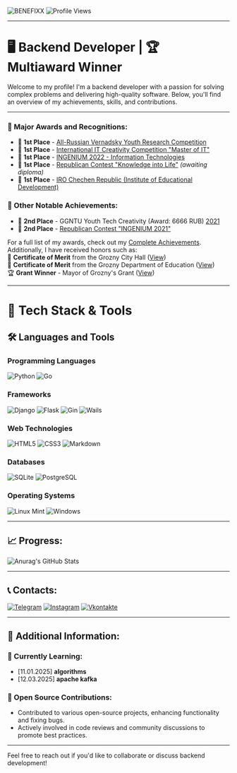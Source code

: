![BENEFIXX](assets/M3.jpg)
![Profile Views](https://komarev.com/ghpvc/?username=Benefixx&color=blueviolet&style=for-the-badge)

---

# 🖥️ Backend Developer | 🏆 Multiaward Winner

Welcome to my profile! I'm a backend developer with a passion for solving complex problems and delivering high-quality software. Below, you'll find an overview of my achievements, skills, and contributions.

---

### 🏅 Major Awards and Recognitions:
- 🥇 **1st Place** - [All-Russian Vernadsky Youth Research Competition](assets/vernadsky.png)
- 🥇 **1st Place** - [International IT Creativity Competition "Master of IT"](assets/masterit.png)
- 🥇 **1st Place** - [INGENIUM 2022 - Information Technologies](assets/ingenium.png)
- 🥇 **1st Place** - [Republican Contest "Knowledge into Life"](assets/znanija_v_jizn.png) *(awaiting diploma)*
- 🥇 **1st Place** - [IRO Chechen Republic (Institute of Educational Development)](assets/iro.png)

### 🥈 Other Notable Achievements:
- 🥈 **2nd Place** - GGNTU Youth Tech Creativity (Award: 6666 RUB) [2021](assets/ggntu.png)
- 🥈 **2nd Place** - [Republican Contest "INGENIUM 2021"](assets/ingenium2.png)

For a full list of my awards, check out my [Complete Achievements](assets/alls.png).  
Additionally, I have received honors such as:  
🏅 **Certificate of Merit** from the Grozny City Hall ([View](assets/meriya.png))  
🏅 **Certificate of Merit** from the Grozny Department of Education ([View](assets/deportamentjpg.png))  
🏆 **Grant Winner** - Mayor of Grozny's Grant ([View](assets/grant2022.png))

---

# 🚀 Tech Stack & Tools

## 🛠️ Languages and Tools

### **Programming Languages**
![Python](https://img.shields.io/badge/Python-3670A0?style=for-the-badge&logo=python&logoColor=ffdd54)
![Go](https://img.shields.io/badge/Go-00ADD8?style=for-the-badge&logo=go&logoColor=white)

### **Frameworks**
![Django](https://img.shields.io/badge/Django-092E20?style=for-the-badge&logo=django&logoColor=white)
![Flask](https://img.shields.io/badge/Flask-000000?style=for-the-badge&logo=flask&logoColor=white)
![Gin](https://img.shields.io/badge/Gin-00ADD8?style=for-the-badge&logo=go&logoColor=white)
![Wails](https://img.shields.io/badge/Wails-5A67D8?style=for-the-badge&logo=go&logoColor=white)

### **Web Technologies**
![HTML5](https://img.shields.io/badge/HTML5-E34F26?style=for-the-badge&logo=html5&logoColor=white)
![CSS3](https://img.shields.io/badge/CSS3-1572B6?style=for-the-badge&logo=css3&logoColor=white)
![Markdown](https://img.shields.io/badge/Markdown-000000?style=for-the-badge&logo=markdown&logoColor=white)

### **Databases**
![SQLite](https://img.shields.io/badge/SQLite-003B57?style=for-the-badge&logo=sqlite&logoColor=white)
![PostgreSQL](https://img.shields.io/badge/PostgreSQL-336791?style=for-the-badge&logo=postgresql&logoColor=white)

### **Operating Systems**
![Linux Mint](https://img.shields.io/badge/Linux%20Mint-87CF3E?style=for-the-badge&logo=linux-mint&logoColor=white)
![Windows](https://img.shields.io/badge/Windows-0078D6?style=for-the-badge&logo=windows&logoColor=white)



---

## 📈 Progress:
![Anurag's GitHub Stats](https://github-readme-stats.vercel.app/api?username=Makhkets&show_icons=true&theme=radical)

---

## 📞 Contacts:
[![Telegram](https://img.shields.io/badge/Telegram-090909?style=for-the-badge&logo=telegram&logoColor=27A0D9)](https://t.me/Makhkets)
[![Instagram](https://img.shields.io/badge/Instagram-090909?style=for-the-badge&logo=instagram&logoColor=B4068E)](https://www.instagram.com/makhkets)
[![Vkontakte](https://img.shields.io/badge/Vkontakte-090909?style=for-the-badge&logo=vk&logoColor=4F7DB3)](https://vk.com/makhkets)

---

## 🌟 Additional Information:

### 🌱 Currently Learning:
- [11.01.2025] __algorithms__
- [12.03.2025] __apache kafka__

### 🧩 Open Source Contributions:
- Contributed to various open-source projects, enhancing functionality and fixing bugs.
- Actively involved in code reviews and community discussions to promote best practices.

---

Feel free to reach out if you'd like to collaborate or discuss backend development!
